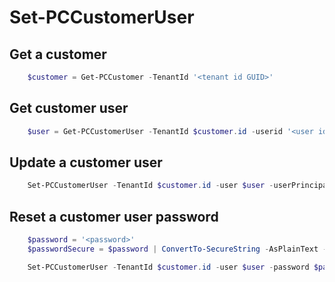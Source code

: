 # Set-PCCustomerUser #

## Get a customer ##

```powershell
    $customer = Get-PCCustomer -TenantId '<tenant id GUID>'
```

## Get customer user ##

```powershell
    $user = Get-PCCustomerUser -TenantId $customer.id -userid '<user id>'
```

## Update a customer user ##

```powershell
    Set-PCCustomerUser -TenantId $customer.id -user $user -userPrincipalName '<new UPN>'
```

## Reset a customer user password ##

```powershell
    $password = '<password>'
    $passwordSecure = $password | ConvertTo-SecureString -AsPlainText -Force

    Set-PCCustomerUser -TenantId $customer.id -user $user -password $passwordSecure -forceChangePassword $true/$false
```
